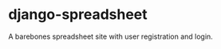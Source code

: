 django-spreadsheet
==================

A barebones spreadsheet site with user registration and login.
